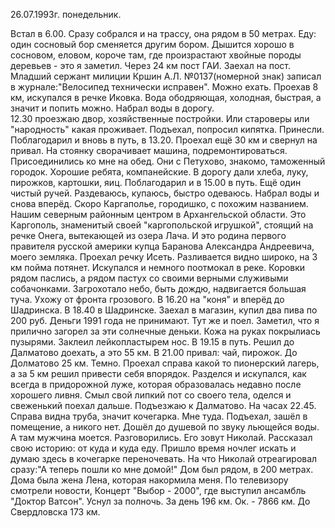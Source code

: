 26.07.1993г. понедельник.

Встал в 6.00. Сразу собрался и на трассу, она рядом в 50 метрах. Еду: один сосновый бор сменяется другим бором. Дышится хорошо в сосновом, еловом, короче там, где произрастают хвойные породы деревьев - это я заметил.
   Через 24 км пост ГАИ. Заехал на пост. Младший сержант милиции Кршин А.Л. №0137(номерной знак) записал в журнале:"Велосипед технически исправен". Можно ехать. 
   Проехав 8 км, искупался в речке Иковка. Вода ободряющая, холодная, быстрая, а значит и попить можно. Набрал воды в дорогу.  
   12.30 проезжаю двор, хозяйственные постройки. Или староверы или "народность" какая проживает. Подъехал, попросил кипятка. Принесли. Поблагодарил и вновь в путь, в 13.20. 
  Проехал ещё 30 км и свернул на привал. На стоянку сворачивает машина, подремонтироваться. Присоединились ко мне на обед. Они с Петухово, знакомо, таможенный городок. Хорошие ребята, компанейские. В дорогу дали хлеба, луку, пирожков, картошки, яиц. Поблагодарил и в 15.00 в путь.
   Ещё один чистый ручей. Раздеваюсь, купаюсь, быстро одеваюсь. Набрал воды и снова вперёд. 
   Скоро Каргаполье, городишко, с похожим названием. Нашим северным районным центром в Архангельской области. Это Каргополь, знаменитый своей "каргопольской игрушкой", стоящий на речке Онега, вытекающей из озера Лача. И это родина первого правителя русской америки купца Баранова Александра Андреевича, моего земляка.
   Проехал речку Исеть. Разливается видно широко, на 3 км пойма потянет. Искупался и немного поотмокал в реке. Коровки рядом паслись, а рядом пастух со своими верными служивыми собачонками.
   Загрохотало небо, быть дождю, надвигается большая туча. Ухожу от фронта грозового. 
   В 16.20 на "коня" и вперёд до Шадринска. 
   В 18.40 в Шадринске. Заехал в магазин, купил два пива по 200 руб. Деньги 1991 года не принимают. Тут же и поел. Заметил, что я прилично загорел за эти солнечные деньки. Кожа на руках покрылиась пузырями. Заклеил лейкопластырем нос.
    В 19.15 в путь. Решил до Далматово доехать, а это 55 км.
    В 21.00 привал: чай, пирожок. До Долматово 25 км. Темно. Проехал справа какой то пионерский лагерь, а за 5 км решил привести себя впорядок. Разделся и искупался, как всегда в придорожной луже, которая образовалась недавно после хорошего ливня. Смыл свой липкий пот со своего тела, оделся и свеженький поехал дальше.
    Подъезжаю к Далматово. На часах 22.45. Справа видна труба, значит кочегарка. Мне туда. Подъехал, зашёл в помещение, а никого нет. Дошёл до душевой по звуку льющейся воды. А там мужчина моется. Разговорились. Его зовут Николай. Рассказал свою историю: от куда и куда еду. Пришло время ночлег искать и думаю здесь в кочегарке переночевать. На что Николай отреагировал сразу:"А теперь пошли ко мне домой!"
   Дом был рядом, в 200 метрах. Дома была жена Лена, которая накормила меня. По телевизору смотрели новости, Концерт "Выбор - 2000", где выступил ансамбль "Доктор Ватсон". Уснул за полночь.
  За день 196 км. Ок. - 7866 км. До Свердловска 173 км.

